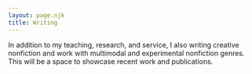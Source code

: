 ```yaml
---
layout: page.njk
title: Writing
---
```

In addition to my teaching, research, and service, I also writing creative nonfiction and work with multimodal and experimental nonfiction genres. This will be a space to showcase recent work and publications.